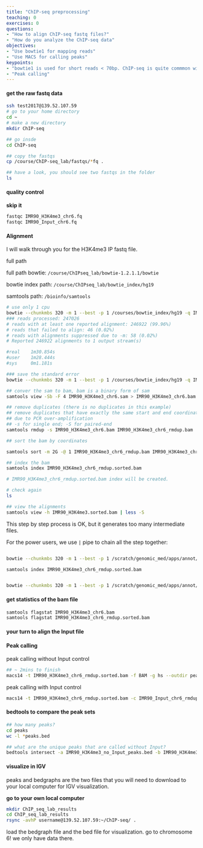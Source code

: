 ```yaml
---
title: "ChIP-seq preprocessing"
teaching: 0
exercises: 0
questions:
- "How to align ChIP-seq fastq files?"
- "How do you analyze the ChIP-seq data"
objectives:
- "Use bowtie1 for mapping reads"
- "Use MACS for calling peaks"
keypoints:
- "bowtie1 is used for short reads < 70bp. ChIP-seq is quite commmon with 36bp reads"
- "Peak calling"
---
```


#### get the raw fastq data

```bash
ssh test2017@139.52.107.59
# go to your home directory
cd ~
# make a new directory
mkdir ChIP-seq

## go insde
cd ChIP-seq

## copy the fastqs
cp /course/ChIP-seq_lab/fastqs/*fq .

## have a look, you should see two fastqs in the folder
ls

```


#### quality control

**skip it**

```bash
fastqc IMR90_H3K4me3_chr6.fq
fastqc IMR90_Input_chr6.fq
```

#### Alignment

I will walk through you for the H3K4me3 IP fastq file.

full path


full path bowtie: `/course/ChIPseq_lab/bowtie-1.2.1.1/bowtie`

bowtie index path: `/course/ChIPseq_lab/bowtie_index/hg19`

samtools path: `/bioinfo/samtools`

```bash
# use only 1 cpu
bowtie --chunkmbs 320 -m 1 --best -p 1 /courses/bowtie_index/hg19 -q IMR90_H3K4me3_chr6.fq -S > IMR90_H3K4me3_chr6.sam
### reads processed: 247026
# reads with at least one reported alignment: 246922 (99.96%)
# reads that failed to align: 46 (0.02%)
# reads with alignments suppressed due to -m: 58 (0.02%)
# Reported 246922 alignments to 1 output stream(s)

#real    1m30.854s
#user    1m28.444s
#sys     0m1.181s

### save the standard error
bowtie --chunkmbs 320 -m 1 --best -p 1 /courses/bowtie_index/hg19 -q IMR90_H3K4me3_chr6.fq -S > IMR90_H3K4me3_chr6.sam 2> bowtie.log

## conver the sam to bam, bam is a binary form of sam
samtools view -Sb -F 4 IMR90_H3K4me3_chr6.sam > IMR90_H3K4me3_chr6.bam

## remove duplicates (there is no duplicates in this example)
## remove duplicates that have exactly the same start and end coordinates. most likely
## due to PCR over-amplification
## -s for single end; -S for paired-end
samtools rmdup -s IMR90_H3K4me3_chr6.bam IMR90_H3K4me3_chr6_rmdup.bam

## sort the bam by coordinates

samtools sort -m 2G -@ 1 IMR90_H3K4me3_chr6_rmdup.bam IMR90_H3K4me3_chr6_rmdup.sorted

## index the bam
samtools index IMR90_H3K4me3_chr6_rmdup.sorted.bam

# IMR90_H3K4me3_chr6_rmdup.sorted.bam index will be created.

# check again
ls

## view the alignments
samtools view -h IMR90_H3K4me3.sorted.bam | less -S
```

This step by step process is OK, but it generates too many intermediate files.

For the power users, we use `|` pipe to chain all the step together:

```bash

bowtie --chunkmbs 320 -m 1 --best -p 1 /scratch/genomic_med/apps/annot/indexes/bowtie/hg19 -q IMR90_H3K4me3_chr6.fq -S |  samtools view -Sb -F 4 - | samtools rmdup -s /dev/stdin /dev/stdout |  samtools sort -m 2G -@ 1 -T IMR.tmp -o IMR90_H3K4me3_chr6_rmdup.sorted.bam

samtools index IMR90_H3K4me3_chr6_rmdup.sorted.bam


bowtie --chunkmbs 320 -m 1 --best -p 1 /scratch/genomic_med/apps/annot/indexes/bowtie/hg19 -q IMR90_Input_chr6.fq -S |  samtools view -Sb -F 4 - | samtools rmdup -s /dev/stdin /dev/stdout |  samtools sort -m 2G -@ 1 -T Input.tmp -o IMR90_Input_chr6_rmdup.sorted.bam
```

#### get statistics of the bam file

```bash
samtools flagstat IMR90_H3K4me3_chr6.bam
samtools flagstat IMR90_H3K4me3_chr6_rmdup.sorted.bam
```

#### your turn to align the Input file


#### Peak calling

peak calling without Input control

```bash
## ~ 2mins to finish
macs14 -t IMR90_H3K4me3_chr6_rmdup.sorted.bam -f BAM -g hs --outdir peaks -n IMR90_H3K4me3_no_Input -p 1e-5 --bdg
```

peak calling with Input control

```bash
macs14 -t IMR90_H3K4me3_chr6_rmdup.sorted.bam -c IMR90_Input_chr6_rmdup.sorted.bam -f BAM -g hs --outdir peaks -n IMR90_H3K4me3_with_Input -p 1e-5 --bdg
```

#### bedtools to compare the peak sets

```bash
## how many peaks?
cd peaks
wc -l *peaks.bed

## what are the unique peaks that are called without Input?
bedtools intersect -a IMR90_H3K4me3_no_Input_peaks.bed -b IMR90_H3K4me3_with_Input_peaks.bed -v > potential_artifact_peaks.bed
```

#### visualize in IGV

peaks and bedgraphs are the two files that you will need to download to your local computer for IGV visualization.

**go to your own local computer**

```bash
mkdir ChIP_seq_lab_results
cd ChIP_seq_lab_results
rsync -avhP username@139.52.107.59:~/ChIP-seq/ .
```
load the bedgraph file and the bed file for visualization. go to chromosome 6! we only have data there.
